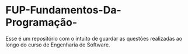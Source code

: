 # FUP-Fundamentos-Da-Programação-
Esse é um repositório com o intuito de guardar as questões realizadas ao longo do curso de Engenharia de Software.
